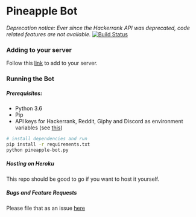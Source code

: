 # Pineapple Bot
*Deprecation notice: Ever since the Hackerrank API was deprecated, code related features are not available.*
[![Build Status](https://travis-ci.org/nickypy/pineapple-bot.svg?branch=master)](https://travis-ci.org/nickypy/pineapple-bot)

### Adding to your server
Follow this [link](install-pineapple-bot.herokuapp.com) to add to your server.


### Running the Bot

##### Prerequisites:
+ Python 3.6
+ Pip
+ API keys for Hackerrank, Reddit, Giphy and Discord as environment variables (see [this](https://github.com/nickypy/pineapple-bot/blob/master/worker/pineapple-bot.py))

```bash
# install dependencies and run
pip install -r requirements.txt
python pineapple-bot.py
```

##### Hosting on Heroku
This repo should be good to go if you want to host it yourself.

##### Bugs and Feature Requests
Please file that as an issue [here](https://github.com/nickypy/pineapple-bot/issues)



